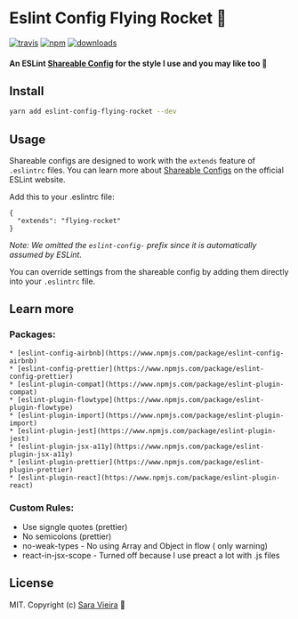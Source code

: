 # Eslint Config Flying Rocket 🚀

[![travis][travis-image]][travis-url] [![npm][npm-image]][npm-url] [![downloads][downloads-image]][downloads-url]

[travis-image]: https://img.shields.io/travis/SaraVieira/eslint-config-flying-rocket/master.svg
[travis-url]: https://travis-ci.org/SaraVieira/eslint-config-flying-rocket
[npm-image]: https://img.shields.io/npm/v/eslint-config-flying-rocket.svg
[npm-url]: https://npmjs.org/package/eslint-config-flying-rocket
[downloads-image]: https://img.shields.io/npm/dm/eslint-config-flying-rocket.svg
[downloads-url]: https://img.shields.io/npm/dm/eslint-config-flying-rocket.svg

#### An ESLint [Shareable Config](http://eslint.org/docs/developer-guide/shareable-configs) for the style I use and you may like too 🍕

## Install

```bash
yarn add eslint-config-flying-rocket --dev
```

## Usage

Shareable configs are designed to work with the `extends` feature of `.eslintrc` files.
You can learn more about
[Shareable Configs](http://eslint.org/docs/developer-guide/shareable-configs) on the
official ESLint website.

Add this to your .eslintrc file:

```
{
  "extends": "flying-rocket"
}
```

*Note: We omitted the `eslint-config-` prefix since it is automatically assumed by ESLint.*

You can override settings from the shareable config by adding them directly into your
`.eslintrc` file.

## Learn more

### Packages:
    * [eslint-config-airbnb](https://www.npmjs.com/package/eslint-config-airbnb)
    * [eslint-config-prettier](https://www.npmjs.com/package/eslint-config-prettier)
    * [eslint-plugin-compat](https://www.npmjs.com/package/eslint-plugin-compat)
    * [eslint-plugin-flowtype](https://www.npmjs.com/package/eslint-plugin-flowtype)
    * [eslint-plugin-import](https://www.npmjs.com/package/eslint-plugin-import)
    * [eslint-plugin-jest](https://www.npmjs.com/package/eslint-plugin-jest)
    * [eslint-plugin-jsx-a11y](https://www.npmjs.com/package/eslint-plugin-jsx-a11y)
    * [eslint-plugin-prettier](https://www.npmjs.com/package/eslint-plugin-prettier)
    * [eslint-plugin-react](https://www.npmjs.com/package/eslint-plugin-react)


### Custom Rules:
  * Use signgle quotes (prettier)
  * No semicolons (prettier)
  * no-weak-types - No using Array and Object in flow ( only warning)
  * react-in-jsx-scope - Turned off because I use preact a lot with .js files


## License

MIT. Copyright (c) [Sara Vieira](http://iamsaravieira.com) 🚀
